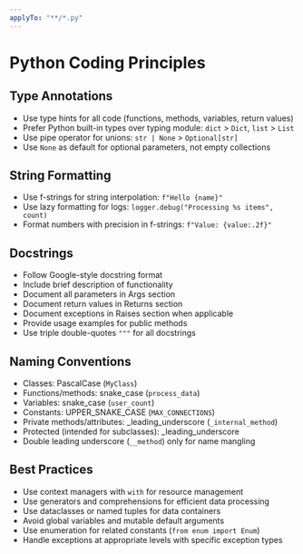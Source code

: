 ```yaml
---
applyTo: "**/*.py"
---
```

# Python Coding Principles

## Type Annotations
- Use type hints for all code (functions, methods, variables, return values)
- Prefer Python built-in types over typing module: `dict` > `Dict`, `list` > `List`
- Use pipe operator for unions: `str | None` > `Optional[str]`
- Use `None` as default for optional parameters, not empty collections

## String Formatting
- Use f-strings for string interpolation: `f"Hello {name}"`
- Use lazy formatting for logs: `logger.debug("Processing %s items", count)`
- Format numbers with precision in f-strings: `f"Value: {value:.2f}"`

## Docstrings
- Follow Google-style docstring format
- Include brief description of functionality
- Document all parameters in Args section
- Document return values in Returns section
- Document exceptions in Raises section when applicable
- Provide usage examples for public methods
- Use triple double-quotes `"""` for all docstrings

## Naming Conventions
- Classes: PascalCase (`MyClass`)
- Functions/methods: snake_case (`process_data`)
- Variables: snake_case (`user_count`)
- Constants: UPPER_SNAKE_CASE (`MAX_CONNECTIONS`)
- Private methods/attributes: _leading_underscore (`_internal_method`)
- Protected (intended for subclasses): _leading_underscore
- Double leading underscore (`__method`) only for name mangling

## Best Practices
- Use context managers with `with` for resource management
- Use generators and comprehensions for efficient data processing
- Use dataclasses or named tuples for data containers
- Avoid global variables and mutable default arguments
- Use enumeration for related constants (`from enum import Enum`)
- Handle exceptions at appropriate levels with specific exception types
